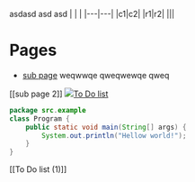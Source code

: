 asdasd
asd
asd
|   |   |
|---|---|
|c1|c2|
|r1|r2|
|||
  
# Pages
- [sub page](https://www.notion.so/sub-page-d6860e60d93944158a5b4c599f7ab8c2?pvs=21)
weqwwqe
qweqwewqe
qweq
  
[[sub page 2]]
[![](https://www.notion.so/icons/document_blue.svg)To Do list](https://www.notion.so/6829a7b28a1c41ec9914a7026b216ec9?pvs=21)
```Java
package src.example
class Program {
	public static void main(String[] args) {
		System.out.println("Hellow world!");	
	}
}
```
[[To Do list (1)]]